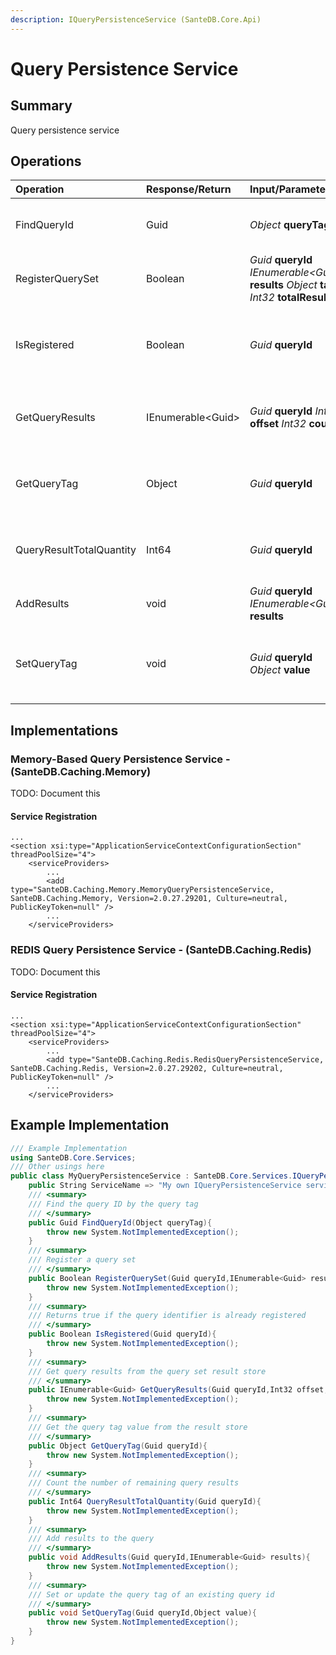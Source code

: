 ```yaml
---
description: IQueryPersistenceService (SanteDB.Core.Api)
---
```


# Query Persistence Service

## Summary

Query persistence service

## Operations

| Operation | Response/Return | Input/Parameter | Description |
| :--- | :--- | :--- | :--- |
| FindQueryId | Guid | _Object_ **queryTag** | Find the query ID by the query tag |
| RegisterQuerySet | Boolean | _Guid_ **queryId** _IEnumerable&lt;Guid&gt;_ **results** _Object_ **tag** _Int32_ **totalResults** | Register a query set |
| IsRegistered | Boolean | _Guid_ **queryId** | Returns true if the query identifier is already registered |
| GetQueryResults | IEnumerable&lt;Guid&gt; | _Guid_ **queryId** _Int32_ **offset** _Int32_ **count** | Get query results from the query set result store |
| GetQueryTag | Object | _Guid_ **queryId** | Get the query tag value from the result store |
| QueryResultTotalQuantity | Int64 | _Guid_ **queryId** | Count the number of remaining query results |
| AddResults | void | _Guid_ **queryId** _IEnumerable&lt;Guid&gt;_ **results** | Add results to the query |
| SetQueryTag | void | _Guid_ **queryId** _Object_ **value** | Set or update the query tag of an existing query id |

## Implementations

### Memory-Based Query Persistence Service - \(SanteDB.Caching.Memory\)

TODO: Document this

#### Service Registration

```markup
...
<section xsi:type="ApplicationServiceContextConfigurationSection" threadPoolSize="4">
    <serviceProviders>
        ...
        <add type="SanteDB.Caching.Memory.MemoryQueryPersistenceService, SanteDB.Caching.Memory, Version=2.0.27.29201, Culture=neutral, PublicKeyToken=null" />
        ...
    </serviceProviders>
```

### REDIS Query Persistence Service - \(SanteDB.Caching.Redis\)

TODO: Document this

#### Service Registration

```markup
...
<section xsi:type="ApplicationServiceContextConfigurationSection" threadPoolSize="4">
    <serviceProviders>
        ...
        <add type="SanteDB.Caching.Redis.RedisQueryPersistenceService, SanteDB.Caching.Redis, Version=2.0.27.29202, Culture=neutral, PublicKeyToken=null" />
        ...
    </serviceProviders>
```

## Example Implementation

```csharp
/// Example Implementation
using SanteDB.Core.Services;
/// Other usings here
public class MyQueryPersistenceService : SanteDB.Core.Services.IQueryPersistenceService { 
    public String ServiceName => "My own IQueryPersistenceService service";
    /// <summary>
    /// Find the query ID by the query tag
    /// </summary>
    public Guid FindQueryId(Object queryTag){
        throw new System.NotImplementedException();
    }
    /// <summary>
    /// Register a query set
    /// </summary>
    public Boolean RegisterQuerySet(Guid queryId,IEnumerable<Guid> results,Object tag,Int32 totalResults){
        throw new System.NotImplementedException();
    }
    /// <summary>
    /// Returns true if the query identifier is already registered
    /// </summary>
    public Boolean IsRegistered(Guid queryId){
        throw new System.NotImplementedException();
    }
    /// <summary>
    /// Get query results from the query set result store
    /// </summary>
    public IEnumerable<Guid> GetQueryResults(Guid queryId,Int32 offset,Int32 count){
        throw new System.NotImplementedException();
    }
    /// <summary>
    /// Get the query tag value from the result store
    /// </summary>
    public Object GetQueryTag(Guid queryId){
        throw new System.NotImplementedException();
    }
    /// <summary>
    /// Count the number of remaining query results
    /// </summary>
    public Int64 QueryResultTotalQuantity(Guid queryId){
        throw new System.NotImplementedException();
    }
    /// <summary>
    /// Add results to the query
    /// </summary>
    public void AddResults(Guid queryId,IEnumerable<Guid> results){
        throw new System.NotImplementedException();
    }
    /// <summary>
    /// Set or update the query tag of an existing query id
    /// </summary>
    public void SetQueryTag(Guid queryId,Object value){
        throw new System.NotImplementedException();
    }
}
```

